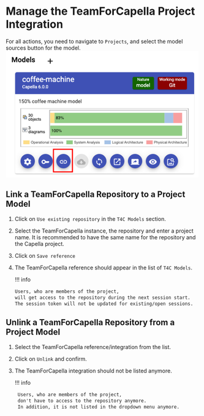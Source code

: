 <!--
 ~ SPDX-FileCopyrightText: Copyright DB InfraGO AG and contributors
 ~ SPDX-License-Identifier: Apache-2.0
 -->

# Manage the TeamForCapella Project Integration

For all actions, you need to navigate to `Projects`, and select the model
sources button for the model. <br />
![Model sources](./screenshots/open-modelsources.png)

## Link a TeamForCapella Repository to a Project Model

1.  Click on `Use existing repository` in the `T4C Models` section.
1.  Select the TeamForCapella instance, the repository and enter a project
    name. It is recommended to have the same name for the repository and the
    Capella project.
1.  Click on `Save reference`
1.  The TeamForCapella reference should appear in the list of `T4C Models`.

    !!! info

        Users, who are members of the project,
        will get access to the repository during the next session start.
        The session token will not be updated for existing/open sessions.

## Unlink a TeamForCapella Repository from a Project Model

1.  Select the TeamForCapella reference/integration from the list.
1.  Click on `Unlink` and confirm.
1.  The TeamForCapella integration should not be listed anymore.

    !!! info

         Users, who are members of the project,
         don't have to access to the repository anymore.
         In addition, it is not listed in the dropdown menu anymore.
